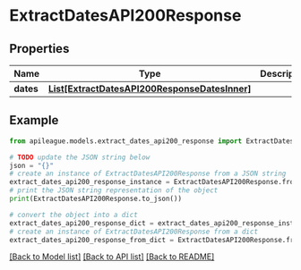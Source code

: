 # ExtractDatesAPI200Response


## Properties

Name | Type | Description | Notes
------------ | ------------- | ------------- | -------------
**dates** | [**List[ExtractDatesAPI200ResponseDatesInner]**](ExtractDatesAPI200ResponseDatesInner.md) |  | [optional] 

## Example

```python
from apileague.models.extract_dates_api200_response import ExtractDatesAPI200Response

# TODO update the JSON string below
json = "{}"
# create an instance of ExtractDatesAPI200Response from a JSON string
extract_dates_api200_response_instance = ExtractDatesAPI200Response.from_json(json)
# print the JSON string representation of the object
print(ExtractDatesAPI200Response.to_json())

# convert the object into a dict
extract_dates_api200_response_dict = extract_dates_api200_response_instance.to_dict()
# create an instance of ExtractDatesAPI200Response from a dict
extract_dates_api200_response_from_dict = ExtractDatesAPI200Response.from_dict(extract_dates_api200_response_dict)
```
[[Back to Model list]](../README.md#documentation-for-models) [[Back to API list]](../README.md#documentation-for-api-endpoints) [[Back to README]](../README.md)


